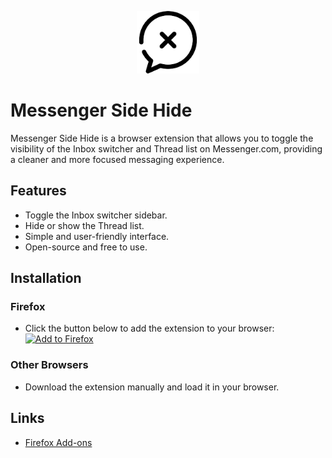 <p align="center">
    <img src="icon128.png" alt="Messenger Logo" width="100">
</p>

# Messenger Side Hide

Messenger Side Hide is a browser extension that allows you to toggle the visibility of the Inbox switcher and Thread list on Messenger.com, providing a cleaner and more focused messaging experience.

## Features
- Toggle the Inbox switcher sidebar.
- Hide or show the Thread list.
- Simple and user-friendly interface.
- Open-source and free to use.

## Installation
### Firefox
- Click the button below to add the extension to your browser:
  [![Add to Firefox](https://upload.wikimedia.org/wikipedia/commons/thumb/8/8c/Firefox_logo.svg/1200px-Firefox_logo.svg.png)](https://addons.mozilla.org/…/messenger-side-hide)

### Other Browsers
- Download the extension manually and load it in your browser.

## Links
- [Firefox Add-ons](https://addons.mozilla.org/…/messenger-side-hide)
